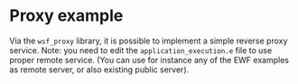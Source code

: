 Proxy example
=============

Via the `wsf_proxy` library, it is possible to implement a simple reverse proxy service. 
Note: you need to edit the `application_execution.e` file to use proper remote service.
(You can use for instance any of the EWF examples as remote server, or also existing public server).
